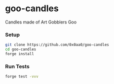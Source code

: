 # goo-candles

Candles made of Art Gobblers Goo

### Setup

```sh
git clone https://github.com/0x0aa0/goo-candles
cd goo-candles
forge install
```

### Run Tests

```sh
forge test -vvv
```
